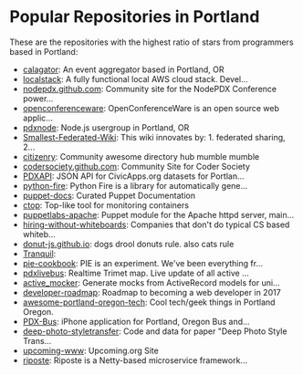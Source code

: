 # Popular Repositories in Portland

These are the repositories with the highest ratio of stars from programmers based in Portland:

- [calagator](https://github.com/calagator/calagator): An event aggregator based in Portland, OR
- [localstack](https://github.com/atlassian/localstack): A fully functional local AWS cloud stack. Devel...
- [nodepdx.github.com](https://github.com/nodepdx/nodepdx.github.com): Community site for the NodePDX Conference power...
- [openconferenceware](https://github.com/osbridge/openconferenceware): OpenConferenceWare is an open source web applic...
- [pdxnode](https://github.com/PDXNode/pdxnode): Node.js usergroup in Portland, OR
- [Smallest-Federated-Wiki](https://github.com/WardCunningham/Smallest-Federated-Wiki): This wiki innovates by: 1. federated sharing, 2...
- [citizenry](https://github.com/reidab/citizenry): Community awesome directory hub mumble mumble
- [codersociety.github.com](https://github.com/codersociety/codersociety.github.com): Community Site for Coder Society
- [PDXAPI](https://github.com/maxogden/PDXAPI): JSON API for CivicApps.org datasets for Portlan...
- [python-fire](https://github.com/google/python-fire): Python Fire is a library for automatically gene...
- [puppet-docs](https://github.com/puppetlabs/puppet-docs): Curated Puppet Documentation
- [ctop](https://github.com/bcicen/ctop): Top-like tool for monitoring containers
- [puppetlabs-apache](https://github.com/puppetlabs/puppetlabs-apache): Puppet module for the Apache httpd server, main...
- [hiring-without-whiteboards](https://github.com/poteto/hiring-without-whiteboards): Companies that don't do typical CS based whiteb...
- [donut-js.github.io](https://github.com/donut-js/donut-js.github.io): dogs drool donuts rule. also cats rule
- [Tranquil](https://github.com/pvande/Tranquil): 
- [pie-cookbook](https://github.com/piepdx/pie-cookbook): PIE is an experiment.  We've been everything fr...
- [pdxlivebus](https://github.com/browniefed/pdxlivebus): Realtime Trimet map. Live update of all active ...
- [active_mocker](https://github.com/zeisler/active_mocker): Generate mocks from ActiveRecord models for uni...
- [developer-roadmap](https://github.com/kamranahmedse/developer-roadmap): Roadmap to becoming a web developer in 2017
- [awesome-portland-oregon-tech](https://github.com/tedder/awesome-portland-oregon-tech): Cool tech/geek things in Portland Oregon.
- [PDX-Bus](https://github.com/teleportaloo/PDX-Bus): iPhone application for Portland, Oregon Bus and...
- [deep-photo-styletransfer](https://github.com/luanfujun/deep-photo-styletransfer): Code and data for paper "Deep Photo Style Trans...
- [upcoming-www](https://github.com/upcoming/upcoming-www): Upcoming.org Site
- [riposte](https://github.com/Nike-Inc/riposte): Riposte is a Netty-based microservice framework...
